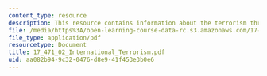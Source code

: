 ```yaml
---
content_type: resource
description: This resource contains information about the terrorism threats & trends.
file: /media/https%3A/open-learning-course-data-rc.s3.amazonaws.com/17-471-american-national-security-policy-fall-2002/aa082b949c320476d8e941f453e3b0e6_17_471_02_International_Terrorism.pdf
file_type: application/pdf
resourcetype: Document
title: 17_471_02_International_Terrorism.pdf
uid: aa082b94-9c32-0476-d8e9-41f453e3b0e6
---
```

